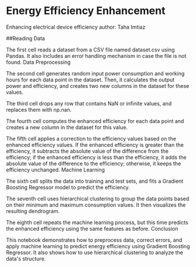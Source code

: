 # Energy Efficiency Enhancement 
Enhancing electrical device efficiency
author: Taha Imtiaz


##Reading Data

The first cell reads a dataset from a CSV file named dataset.csv using Pandas. It also includes an error handling mechanism in case the file is not found.
Data Preprocessing

The second cell generates random input power consumption and working hours for each data point in the dataset. Then, it calculates the output power and efficiency, and creates two new columns in the dataset for these values.

The third cell drops any row that contains NaN or infinite values, and replaces them with np.nan.

The fourth cell computes the enhanced efficiency for each data point and creates a new column in the dataset for this value.

The fifth cell applies a correction to the efficiency values based on the enhanced efficiency values. If the enhanced efficiency is greater than the efficiency, it subtracts the absolute value of the difference from the efficiency; if the enhanced efficiency is less than the efficiency, it adds the absolute value of the difference to the efficiency; otherwise, it keeps the efficiency unchanged.
Machine Learning

The sixth cell splits the data into training and test sets, and fits a Gradient Boosting Regressor model to predict the efficiency.

The seventh cell uses hierarchical clustering to group the data points based on their minimum and maximum consumption values. It then visualizes the resulting dendrogram.

The eighth cell repeats the machine learning process, but this time predicts the enhanced efficiency using the same features as before.
Conclusion

This notebook demonstrates how to preprocess data, correct errors, and apply machine learning to predict energy efficiency using Gradient Boosting Regressor. It also shows how to use hierarchical clustering to analyze the data's structure.
